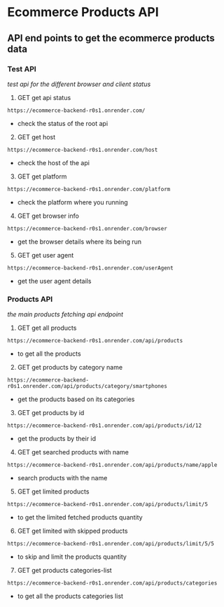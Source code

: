 # Ecommerce Products API

## API end points to get the ecommerce products data

### **Test API**

_test api for the different browser and client status_

1. GET get api status

```
https://ecommerce-backend-r0s1.onrender.com/
```

- check the status of the root api



2. GET get host

```
https://ecommerce-backend-r0s1.onrender.com/host
```

- check the host of the api

3. GET get platform

```
https://ecommerce-backend-r0s1.onrender.com/platform
```

- check the platform where you running

4. GET get browser info

```
https://ecommerce-backend-r0s1.onrender.com/browser
```

- get the browser details where its being run

5. GET get user agent

```
https://ecommerce-backend-r0s1.onrender.com/userAgent
```

- get the user agent details

### **Products API**

_the main products fetching api endpoint_

1. GET get all products

```
https://ecommerce-backend-r0s1.onrender.com/api/products
```

- to get all the products

2. GET get products by category name

```
https://ecommerce-backend-r0s1.onrender.com/api/products/category/smartphones
```

- get the products based on its categories

3. GET get products by id

```
https://ecommerce-backend-r0s1.onrender.com/api/products/id/12
```

- get the products by their id

4. GET get searched products with name

```
https://ecommerce-backend-r0s1.onrender.com/api/products/name/apple
```

- search products with the name

5. GET get limited products

```
https://ecommerce-backend-r0s1.onrender.com/api/products/limit/5
```

- to get the limited fetched products quantity

6. GET get limited with skipped products

```
https://ecommerce-backend-r0s1.onrender.com/api/products/limit/5/5
```

- to skip and limit the products quantity

7. GET get products categories-list

```
https://ecommerce-backend-r0s1.onrender.com/api/products/categories
```

- to get all the products categories list


